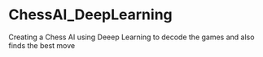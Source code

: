 # ChessAI_DeepLearning
Creating a Chess AI using Deeep Learning  to decode the games and also finds the best move
